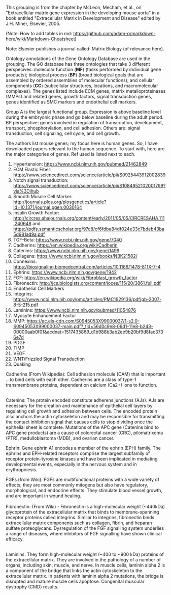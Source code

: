 This grouping is from the chapter by McLeon, Mecham, et al., on "Extracellular matrix gene expression in the developing mouse aorta" 
in a book entitled "Extracellular Matrix in Development and Disease" edited by J.H. Miner, Elsevier, 2005.

(Note: How to add tables in md: https://github.com/adam-p/markdown-here/wiki/Markdown-Cheatsheet)

Note: Elsevier publishes a journal called: Matrix Biology (of relevance here). 

Ontology annotations of the Gene Ontology Database are used in the grouping. The GO database has three ontologies that take 3 
different perspecives: molecular function (**MF**) (tasks performed by individual gene products); biological process (**BP**) (broad biological goals that are assembled by ordered assemblies of molecular functions); and cellular components (**CC**) (subcellular structures, locations, and macromolecular complexes). The genes listed include ECM genes, matrix metalloproteinases (MMPs) and related genes, growth factors, signal transduction genes, genes identified as SMC markers and endothelial cell markers.

Group A is the largest functional group. Expression is above baseline level during the embryonic phase and go below baseline during the adult period. BP perspective: genes involved in regulation of transcription, development, transport, phosphorylation, and cell adhesion. Others are: signal transduction, cell signaling, cell cycle, and cell growth. 

The authors list mouse genes; my focus here is human genes. So, I have downloaded papers relevant to the human sequence. To start with, here are the major categories of genes. Ref used is listed next to each. 

1. Hypertension:  https://www.ncbi.nlm.nih.gov/pubmed/21462849
2. ECM Elastic Fiber:  https://www.sciencedirect.com/science/article/pii/S0925443912002839
3. Notch signal transduction:  https://www.sciencedirect.com/science/article/pii/S1084952102001799?via%3Dihub
4. Smooth Muscle Cell Marker: http://journals.plos.org/plosgenetics/article?id=10.1371/journal.pgen.0030164
5. Insulin Growth Factor: http://circres.ahajournals.org/content/early/2011/05/05/CIRCRESAHA.111.240648 and https://pdfs.semanticscholar.org/97c8/cf6fdbe84df024e33c7bdeb43ba5d981ad9a.pdf
6. TGF-Beta: https://www.ncbi.nlm.nih.gov/gene/7040
7. Cadherins: https://en.wikipedia.org/wiki/Cadherin
8. Catenins: https://www.ncbi.nlm.nih.gov/gene/1499
9. Collagens: https://www.ncbi.nlm.nih.gov/books/NBK21582/
10. Connexins: https://biosignaling.biomedcentral.com/articles/10.1186/1478-811X-7-4
11. Ephrins: https://www.ncbi.nlm.nih.gov/gene/1942
12. FGF: https://en.wikipedia.org/wiki/Fibroblast_growth_factor
13. Fibronectin: http://jcs.biologists.org/content/joces/115/20/3861.full.pdf
14. Endothelial Cell Markers
15. Integrins: https://www.ncbi.nlm.nih.gov/pmc/articles/PMC1929136/pdf/gb-2007-8-5-215.pdf
16. Laminins: https://www.ncbi.nlm.nih.gov/pubmed/11054876
17. Myocyte Enhancement Factor
18. MMP: https://ac.els-cdn.com/S0945053X99000037/1-s2.0-S0945053X99000037-main.pdf?_tid=56d0c9e8-06d1-11e8-b243-00000aab0f01&acdnat=1517435869_d1b988b3ab2ee9b20bf9d8fac3736e7d
19. PDGF
20. TIMP
21. VEGF
22. WNT/Frizzled Signal Transduction
23. Quaking


Cadherins (From Wikipedia): Cell adhesion molecule (CAM) that is important ...to bind cells with each other. Cadherins are a class of type-1 transmembrane proteins, dependent on calcium (Ca2+) ions to function. <br><br>

Catenins: The protein encoded constitute adherens junctions (AJs). AJs are necessary for the creation and maintenance of epithelial cell layers by regulating cell growth and adhesion between cells. The encoded protein also anchors the actin cytoskeleton and may be responsible for transmitting the contact inhibition signal that causes cells to stop dividing once the epithelial sheet is complete. Mutations of the APC gene (Catenins bind to APC gene products) are a cause of colorectal cancer (CRC), pilomatrixoma (PTR), medulloblastoma (MDB), and ovarian cancer. 

Ephrin: Gene ephrin A1 encodes a member of the ephrin (EPH) family. The ephrins and EPH-related receptors comprise the largest subfamily of receptor protein-tyrosine kinases and have been implicated in mediating developmental events, especially in the nervous system and in erythropoiesis. 

FGFs (from Wiki): FGFs are multifunctional proteins with a wide variety of effects; they are most commonly mitogens but also have regulatory, morphological, and endocrine effects. They stimulate blood vessel growth, and are important in wound healing. <br><br>
Fibronectin: (From Wiki) -  Fibronectin is a high-molecular weight (~440kDa) glycoprotein of the extracellular matrix that binds to membrane-spanning receptor proteins called integrins. Similar to integrins, fibronectin binds extracellular matrix components such as collagen, fibrin, and heparan sulfate proteoglycans. Dysregulation of the FGF signalling system underlies a range of diseases, where inhibitors of FGF signalling have shown clinical efficacy. <br><br>

Laminins: They form high-molecular weight (~400 to ~900 kDa) proteins of the extracellular matrix. They are involved in the pathology of a number of organs, including skin, muscle, and nerve. In muscle cells, laminin alpha 2 is a component of the bridge that links the actin cytoskeleton to the extracellular matrix. In patients with laminin alpha 2 mutations, the bridge is disrupted and mature muscle cells apoptose. Congenital muscular dystrophy (CMD) results. 
